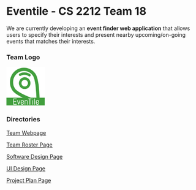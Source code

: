 # Eventile - CS 2212 Team 18

We are currently developing an **event finder web application** that allows users to specify their interests and present nearby upcoming/on-going events that matches their interests.

### Team Logo

<img src="GitHubPages/Images/Eventile Logo.png" alt="Eventile Logo" style="width:100px; height:100px;">

### Directories

[Team Webpage](https://jlee2967.github.io/Eventile/)

[Team Roster Page](GitHubPages/TEAMROSTER.md)

[Software Design Page](GitHubPages/SOFTWAREDESIGN.md)

[UI Design Page](GitHubPages/UIDESIGN.md)

[Project Plan Page]()
